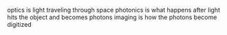 optics is light traveling through space
photonics is what happens after light hits the object and becomes photons
imaging is how the photons become digitized